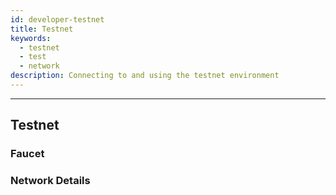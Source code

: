 ```yaml
---
id: developer-testnet
title: Testnet
keywords:
  - testnet
  - test
  - network
description: Connecting to and using the testnet environment
---
```


---

## Testnet

### Faucet

### Network Details
